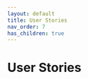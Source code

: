 ```yaml
---
layout: default
title: User Stories
nav_order: 7
has_children: true
---
```


# User Stories
